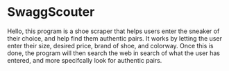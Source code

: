 # SwaggScouter
Hello, this program is a shoe scraper that helps users enter the sneaker of their choice, 
and help find them authentic pairs. It works by letting the user enter their size, desired price, brand of shoe, and colorway. Once this is done, the program will then search the web in search of what the user has entered, and more specifcally look for authentic pairs. 